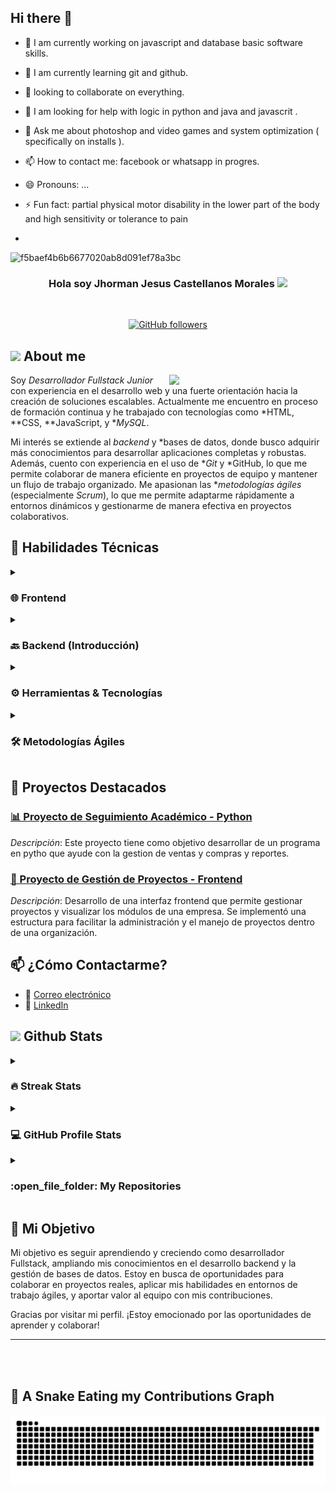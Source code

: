 ## Hi there 👋

- 🔭 I am currently working on javascript and database basic software skills.
- 🌱 I am currently learning git and github. 
- 👯 looking to collaborate on everything.
- 🤔 I am looking for help with logic in python and java and javascrit .
- 💬 Ask me about photoshop and video games and system optimization ( specifically on installs ).
- 📫 How to contact me: facebook or whatsapp in progres.
- 😄 Pronouns: ...
- ⚡ Fun fact:  partial physical motor disability in the lower part of the body and high sensitivity or tolerance to pain

- <p align = "center">
![f5baef4b6b6677020ab8d091ef78a3bc](https://github.com/user-attachments/assets/5ea7c6fb-2819-41db-abec-9c97a750e68e)
</p>
<div align="center">
	
### Hola soy Jhorman Jesus Castellanos Morales <img src="https://media.giphy.com/media/hvRJCLFzcasrR4ia7z/giphy.gif" width="25px">

</div>

<br>

<div align="center">
  
[![GitHub followers](https://img.shields.io/github/followers/DiegoAlexanderGarcia?label=Follow&style=social)]([https://github.com/DiegoAlexanderGarcia](https://github.com/Jhormancastella))

</div>

## <picture><img src = "https://github.com/7oSkaaa/7oSkaaa/blob/main/Images/about_me.gif?raw=true" width = 50px></picture> About me

<picture> <img align="right" src="https://github.com/7oSkaaa/7oSkaaa/blob/main/Images/Right_Side.gif?raw=true" width = 250px></picture>

Soy *Desarrollador Fullstack Junior* con experiencia en el desarrollo web y una fuerte orientación hacia la creación de soluciones escalables. Actualmente me encuentro en proceso de formación continua y he trabajado con tecnologías como *HTML, **CSS, **JavaScript, y **MySQL*. 

Mi interés se extiende al *backend* y *bases de datos, donde busco adquirir más conocimientos para desarrollar aplicaciones completas y robustas. Además, cuento con experiencia en el uso de **Git* y *GitHub, lo que me permite colaborar de manera eficiente en proyectos de equipo y mantener un flujo de trabajo organizado. Me apasionan las **metodologías ágiles* (especialmente *Scrum*), lo que me permite adaptarme rápidamente a entornos dinámicos y gestionarme de manera efectiva en proyectos colaborativos.

## 🔧 Habilidades Técnicas

<details><summary>

### 🌐 Frontend 
</summary>

- *HTML*  
  ![HTML](https://img.shields.io/badge/HTML-5-FF5733?logo=html5)
- *CSS*  
  ![CSS](https://img.shields.io/badge/CSS-3-2965F1?logo=css3)
- *JavaScript*  
  ![JavaScript](https://img.shields.io/badge/JavaScript-ES6-F7DF1E?logo=javascript)

</details>

<details><summary>
	
### 🔙 Backend (Introducción)
</summary>

- *MySQL*  
  ![MySQL](https://img.shields.io/badge/MySQL-8.0-4479A1?logo=mysql)
- *Version Control (Git)*  
  ![Version Control](https://img.shields.io/badge/Version%20Control-Git-4C1B8A?logo=git)

</details>

<details><summary>

### ⚙ Herramientas & Tecnologías
</summary>

- *Git* y *GitHub* (Control de versiones)  
  ![Git](https://img.shields.io/badge/Git-F05032?logo=git&logoColor=white)  
  ![GitHub](https://img.shields.io/badge/GitHub-181717?logo=github&logoColor=white)
- *VS Code* (Editor de código)  
  ![VS Code](https://img.shields.io/badge/VS%20Code-007ACC?logo=visualstudiocode&logoColor=white)
- *MySQL Workbench* (Gestión de bases de datos)  
  ![MySQL Workbench](https://img.shields.io/badge/MySQL%20Workbench-4479A1?logo=mysql&logoColor=white)

</details>

<details><summary>

### 🛠 Metodologías Ágiles
</summary>

- *Scrum*  
  ![Scrum](https://img.shields.io/badge/Scrum-FF6600?logo=trello&logoColor=white)
- *Kanban*  
  ![Kanban](https://img.shields.io/badge/Kanban-0079BF?logo=trello&logoColor=white)

</details>


  
## 🚀 Proyectos Destacados


### [📊 Proyecto de Seguimiento Académico - Python]([https://github.com/CamiloMachuca/Proyecto_pythom_MachucaCamilo_GarciaDiego.git](https://github.com/Jhormancastella/TrabajoPython_-jhormanjesuscastellanosmorales))  
*Descripción*: Este proyecto tiene como objetivo desarrollar de un programa en pytho que ayude con la gestion de ventas y compras y reportes.

### [🔧 Proyecto de Gestión de Proyectos - Frontend](https://github.com/JhonatanOmana/PROYECTO-FILTRO_GARCIADIEGO_OMA-AJHONATAN.git)  
*Descripción*: Desarrollo de una interfaz frontend que permite gestionar proyectos y visualizar los módulos de una empresa. Se implementó una estructura para facilitar la administración y el manejo de proyectos dentro de una organización.



## 📫 ¿Cómo Contactarme?

- 📧 [Correo electrónico](mailto:jesusjhorman123@gmail.com)  
- 💬 [LinkedIn](https://www.linkedin.com/in/jhorman-jesus-castellanos-morales-245b97261/) 



## <picture> <img src = "https://github.com/7oSkaaa/7oSkaaa/blob/main/Images/Statistics.gif?raw=true" width = 60px>  </picture> Github Stats

<details><summary><h3> 🔥 Streak Stats</h3></summary>

----
<p align="center">
[![GitHub Streak](https://streak-stats.demolab.com?user=Jhormancastella&theme=dark&hide_border=true&locale=es&exclude_days=Tue)](https://git.io/streak-stats)	
</p>

</details>
  
<details><summary><h3>💻 GitHub Profile Stats</h3></summary>

----
	
<p align="center">
    <a href="https://github.com/anuraghazra/github-readme-stats">
	    <img alt="7oSkaaa's Github Stats" src="https://github-readme-stats.vercel.app/api?username=DiegoAlexanderGarcia&show_icons=true&count_private=true&locale=en&theme=tokyonight&layout=compact" height="230px"/></a>
	  <img src="https://github-readme-stats.vercel.app/api/top-langs?username=DiegoAlexanderGarcia&langs_count=10&show_icons=true&locale=en&theme=tokyonight" alt="DiegoAlexanderGarcia" height="230px"/>
<br/>

  <b>Note:</b> Top languages is only a metric of the languages my public code consists of and doesn't reflect experience or skill level.
  </p>
</details>

	
<details><summary><h3> :open_file_folder: My Repositories </h3></summary>

----
	
<div>
  <p align="center">
	<a href="https://github.com/7oSkaaa/LeetCode_DailyChallenge_2023">
      		<img src="https://github-readme-stats.vercel.app/api/pin/?username=7oSkaaa&repo=LeetCode_DailyChallenge_2023&theme=tokyonight" alt="GitHub Stats" />
    	</a>
	<a href="https://github.com/7oSkaaa/Ahmed-Hossam">
      		<img src="https://github-readme-stats.vercel.app/api/pin/?username=7oSkaaa&repo=Ahmed-Hossam&theme=tokyonight" alt="GitHub Stats" />
    	</a>
    	<a href="https://github.com/7oSkaaa/Strees_Testing">
      		<img src="https://github-readme-stats.vercel.app/api/pin/?username=7oSkaaa&repo=Strees_Testing&theme=tokyonight" alt="GitHub Stats" />
    	</a>
    	<a href="https://github.com/7oSkaaa/CP-Templates">
      		<img src="https://github-readme-stats.vercel.app/api/pin/?username=7oSkaaa&repo=CP-Templates&theme=tokyonight" alt="GitHub Stats" />
    	</a>
    	<a href="https://github.com/7oSkaaa/Codeforces-Polygon-Template">
      		<img src="https://github-readme-stats.vercel.app/api/pin/?username=7oSkaaa&repo=Codeforces-Polygon-Template&theme=tokyonight" alt="GitHub Stats" />
    	</a>
	<a href="https://github.com/7oSkaaa/Some-Linux-Commands">
      		<img src="https://github-readme-stats.vercel.app/api/pin/?username=7oSkaaa&repo=Some-Linux-Commands&theme=tokyonight" alt="GitHub Stats" />
    	</a>
	<a href="https://github.com/7oSkaaa/Shorten-Link">
      		<img src="https://github-readme-stats.vercel.app/api/pin/?username=7oSkaaa&repo=Shorten-Link&theme=tokyonight" alt="GitHub Stats" />
    	</a>
	<a href="https://github.com/7oSkaaa/7oSkaaa">
      		<img src="https://github-readme-stats.vercel.app/api/pin/?username=7oSkaaa&repo=7oSkaaa&theme=tokyonight" alt="GitHub Stats" />
    	</a>
	<a href="https://github.com/7oSkaaa/Competitive-Programming-Session-Content">
      		<img src="https://github-readme-stats.vercel.app/api/pin/?username=7oSkaaa&repo=Competitive-Programming-Session-Content&theme=tokyonight" alt="GitHub Stats" />
    	</a>
	<a href="https://github.com/7oSkaaa/VS-Code-for-CP">
      		<img src="https://github-readme-stats.vercel.app/api/pin/?username=7oSkaaa&repo=VS-Code-for-CP&theme=tokyonight" alt="GitHub Stats" />
    	</a>
	<a href="https://github.com/7oSkaaa/Sorting-Algorithms">
      		<img src="https://github-readme-stats.vercel.app/api/pin/?username=7oSkaaa&repo=Sorting-Algorithms&theme=tokyonight" alt="GitHub Stats" />
    	</a>
	<a href="https://github.com/7oSkaaa/board-link-generator">
      		<img src="https://github-readme-stats.vercel.app/api/pin/?username=7oSkaaa&repo=board-link-generator&theme=tokyonight" alt="GitHub Stats" />
    	</a>
	<a href="https://github.com/7oSkaaa/Tic-Tac-Toe-GUI">
      		<img src="https://github-readme-stats.vercel.app/api/pin/?username=7oSkaaa&repo=Tic-Tac-Toe-GUI&theme=tokyonight" alt="GitHub Stats" />
    	</a>
	<a href="https://github.com/7oSkaaa/PhoneBook-System">
      		<img src="https://github-readme-stats.vercel.app/api/pin/?username=7oSkaaa&repo=PhoneBook-System&theme=tokyonight" alt="GitHub Stats" />
    	</a>
	<a href="https://github.com/7oSkaaa/Codeforces-Sheet-Generator">
      		<img src="https://github-readme-stats.vercel.app/api/pin/?username=7oSkaaa&repo=Codeforces-Sheet-Generator&theme=tokyonight" alt="GitHub Stats" />
    	</a>
	<a href="https://github.com/7oSkaaa/CP-Calendar">
      		<img src="https://github-readme-stats.vercel.app/api/pin/?username=7oSkaaa&repo=CP-Calendar&theme=tokyonight" alt="GitHub Stats" />
    	</a>
	<a href="https://github.com/7oSkaaa/Codeforces-Friends-Script">
      		<img src="https://github-readme-stats.vercel.app/api/pin/?username=7oSkaaa&repo=Codeforces-Friends-Script&theme=tokyonight" alt="GitHub Stats" />
    	</a>
	<a href="https://github.com/7oSkaaa/vJudge-Board-Scrapper">
      		<img src="https://github-readme-stats.vercel.app/api/pin/?username=7oSkaaa&repo=vJudge-Board-Scrapper&theme=tokyonight" alt="GitHub Stats" />
    	</a>
	<a href="https://github.com/7oSkaaa/CP-Templates-Snippets">
      		<img src="https://github-readme-stats.vercel.app/api/pin/?username=7oSkaaa&repo=CP-Templates-Snippets&theme=tokyonight" alt="GitHub Stats" />
    	</a>
	<a href="https://github.com/7oSkaaa/Udemy-Website">
      		<img src="https://github-readme-stats.vercel.app/api/pin/?username=7oSkaaa&repo=Udemy-Website&theme=tokyonight" alt="GitHub Stats" />
    	</a>
  </p>
</div>
</details>

## 🌱 Mi Objetivo

Mi objetivo es seguir aprendiendo y creciendo como desarrollador Fullstack, ampliando mis conocimientos en el desarrollo backend y la gestión de bases de datos. Estoy en busca de oportunidades para colaborar en proyectos reales, aplicar mis habilidades en entornos de trabajo ágiles, y aportar valor al equipo con mis contribuciones.

Gracias por visitar mi perfil. ¡Estoy emocionado por las oportunidades de aprender y colaborar!

---

</br></br>
	
## 🐍 A Snake Eating my Contributions Graph
	
<p align = "center">
	<img src = "https://github.com/7oSkaaa/7oSkaaa/blob/output/github-contribution-grid-snake.svg?" alt = "Snake Game"/>
</p>

